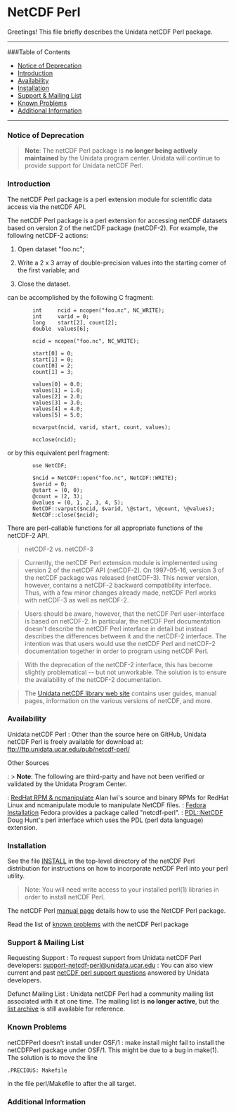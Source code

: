 NetCDF Perl
===================
Greetings!  This file briefly describes the Unidata netCDF Perl package.

----------


###Table of Contents
* [Notice of Deprecation](#Notice_of_Deprecation)
* [Introduction](#Introduction)
* [Availability](#Availability)
* [Installation](#Information)
* [Support & Mailing List](#Support)
* [Known Problems](#Known_Problems)
* [Additional Information](Additional_Information)

----------
### <a name="Notice_of_Deprecation"></a>Notice of Deprecation
> **Note**: The netCDF Perl package is **no longer being actively maintained** by the Unidata program center. Unidata will continue to provide support for Unidata netCDF Perl.

### <a name="Introduction"></a>Introduction
The netCDF Perl package is a perl extension module for scientific data access via the netCDF API.

The netCDF Perl package is a perl extension for accessing netCDF  datasets based on version 2 of the netCDF package (netCDF-2).  For example, the following netCDF-2 actions:

1.  Open dataset "foo.nc";

2.  Write a 2 x 3 array of double-precision values into the  starting corner of the first variable; and

3.  Close the dataset.

can be accomplished by the following C fragment:

```
        int     ncid = ncopen("foo.nc", NC_WRITE);
        int     varid = 0;
        long    start[2], count[2];
        double  values[6];

        ncid = ncopen("foo.nc", NC_WRITE);

        start[0] = 0;
        start[1] = 0;
        count[0] = 2;
        count[1] = 3;

        values[0] = 0.0;
        values[1] = 1.0;
        values[2] = 2.0;
        values[3] = 3.0;
        values[4] = 4.0;
        values[5] = 5.0;

        ncvarput(ncid, varid, start, count, values);

        ncclose(ncid);
```
or by this equivalent perl fragment:
```
        use NetCDF;

        $ncid = NetCDF::open("foo.nc", NetCDF::WRITE);
        $varid = 0;
        @start = (0, 0);
        @count = (2, 3);
        @values = (0, 1, 2, 3, 4, 5);
        NetCDF::varput($ncid, $varid, \@start, \@count, \@values);
        NetCDF::close($ncid);
```
There are perl-callable functions for all appropriate functions of the netCDF-2 API.

> netCDF-2 vs. netCDF-3

> Currently, the netCDF Perl extension module is implemented using version 2 of the netCDF API (netCDF-2).  On 1997-05-16, version 3 of the netCDF package was released (netCDF-3).  This newer version, however, contains a netCDF-2 backward compatibility interface. Thus, with a few minor changes already made, netCDF Perl works with   netCDF-3 as well as netCDF-2.

>Users should be aware, however, that the netCDF Perl user-interface is based on netCDF-2.  In particular, the netCDF Perl documentation doesn't describe the netCDF Perl interface in detail but instead describes the differences between it and the netCDF-2 interface. The intention was that users would use the netCDF Perl and netCDF-2 documentation together in order to program using netCDF Perl.

> With the deprecation of the netCDF-2 interface, this has become slightly problematical -- but not unworkable.  The solution is to ensure the availability of the netCDF-2 documentation.  

> The [Unidata netCDF library web site](http://www.unidata.ucar.edu/software/netcdf) contains user guides, manual pages, information on the various versions of netCDF, and more.

	
### <a name="Availability"></a>Availability

Unidata netCDF Perl
:   Other than the source here on GitHub, Unidata netCDF Perl is freely available for download at: ftp://ftp.unidata.ucar.edu/pub/netcdf-perl/

Other Sources

:  > **Note**:  The following are third-party and have not been verified or validated by the Unidata Program Center. 

:  [RedHat RPM & ncmanipulate](http://home.badc.rl.ac.uk/iwi/netcdf-perl/) Alan Iwi's source and binary RPMs for RedHat Linux and ncmanipulate module to manipulate NetCDF files.
:  [Fedora Installation](https://apps.fedoraproject.org/packages/netcdf-perl) Fedora provides a package called "netcdf-perl".
:  [PDL::NetCDF](http://search.cpan.org/~dhunt/PDL-NetCDF-4.05/netcdf.pd) Doug Hunt's perl interface which uses the PDL (perl data language) extension.


### <a name="Installation"></a>Installation
See the file [INSTALL]() in the top-level directory of the netCDF Perl distribution for instructions on how to incorporate netCDF Perl into your perl utility.

> Note: You will need write access to your installed perl(1) libraries in order to install netCDF Perl.

The netCDF Perl [manual page]() details how to use the NetCDF Perl package.

Read the list of [known problems]() with the netCDF Perl package

### <a name="Support"></a>Support & Mailing List

Requesting Support
:  To request support from Unidata netCDF Perl developers:  <support-netcdf-perl@unidata.ucar.edu> 
:  You can also view current and past [netCDF perl support questions]( http://www.unidata.ucar.edu/support/help/MailArchives/netcdf-perl/maillist.html) answered by Unidata developers.

Defunct Mailing List
:  Unidata netCDF Perl had a community mailing list associated with it at one time. The mailing list is **no longer active**, but the [list archive](http://www.unidata.ucar.edu/mailing_lists/archives/netcdf-perl/) is still available for reference.

### <a name="Known_Problems"></a>Known Problems

netCDFPerl doesn't install under OSF/1
:  make install might fail to install the netCDFPerl package under OSF/1. This might be due to a bug in make(1). The solution is to move the line
````
.PRECIOUS: Makefile
````
in the file perl/Makefile to after the all target.

### <a name="Additional_Information"></a>Additional Information

